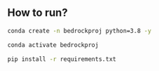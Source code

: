 ## How to run?

```bash
conda create -n bedrockproj python=3.8 -y
```

```bash
conda activate bedrockproj 
```

```bash
pip install -r requirements.txt